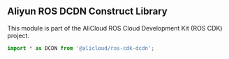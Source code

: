 ## Aliyun ROS DCDN Construct Library

This module is part of the AliCloud ROS Cloud Development Kit (ROS CDK) project.

```ts
import * as DCDN from '@alicloud/ros-cdk-dcdn';
```